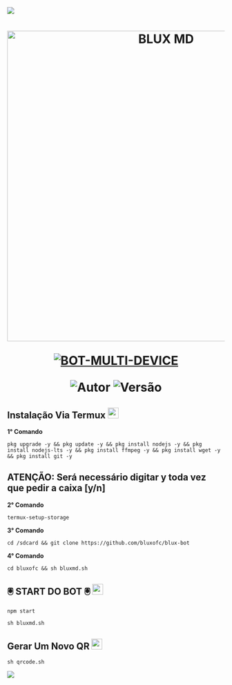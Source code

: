 <img src="https://readme-typing-svg.herokuapp.com/?font=mono&size=30&duration=4000&color=FF0000&center=falso&vCenter=falso&lines=🜛+𝐍𝐄𝐖+𝐁𝐋𝐊+𝐕𝟒+🜛;۞+𝐎𝐅𝐂+𝐔𝐏𝐃𝐀𝐓𝐄+۞;@BLUX_MD">      

<h1 align="center">
<p>
<img src= "" alt="BLUX MD" width="720">
</p>

<p align="center">
<a href="#"><img title="BOT-MULTI-DEVICE" src="https://img.shields.io/badge/BOT•MULTI•DEVICE-blue?&style=for-the-badge"></a>
</p>

<p align="center">
<img title="Autor" src="https://img.shields.io/badge/Autor-@BLUX_MD_-orange.svg?style=for-the-badge&logo=github"></a>
<img title="Versão" src="https://img.shields.io/badge/Versão-1.0.0-orange.svg?style=for-the-badge&logo=github"></a>
</p>

## Instalação Via Termux  <img src="https://user-images.githubusercontent.com/108157095/182052725-6568419a-6a9f-490a-85ea-90b94af694fe.png" height="25px">
**1° Comando**
```
pkg upgrade -y && pkg update -y && pkg install nodejs -y && pkg install nodejs-lts -y && pkg install ffmpeg -y && pkg install wget -y && pkg install git -y
```
**ATENÇÃO:**
Será necessário digitar y toda vez que pedir a caixa [y/n]
---------------------------

**2° Comando**
```
termux-setup-storage
```
**3° Comando**
```
cd /sdcard && git clone https://github.com/bluxofc/blux-bot
```
**4° Comando**
```
cd bluxofc && sh bluxmd.sh
```

## 🖲️ START DO BOT 🖲️ <img src="https://user-images.githubusercontent.com/108157095/182053901-78e4a217-51ba-42a3-8ec5-38ed978ad752.png" height="25px">
```
npm start
```
```
sh bluxmd.sh
```
## Gerar Um Novo QR  <img src="https://user-images.githubusercontent.com/108157095/182053978-d1a08952-4625-4e3f-b469-c8ebe4f22ac8.png" height="25px">
```
sh qrcode.sh
```

<img src="https://readme-typing-svg.herokuapp.com/?font=mono&size=30&duration=4000&color=FF0000&center=falso&vCenter=falso&lines=֎+𝐁𝐋𝐀𝐂𝐊+𝐒𝐘𝐒𝐓𝐄𝐌+֎"> 
